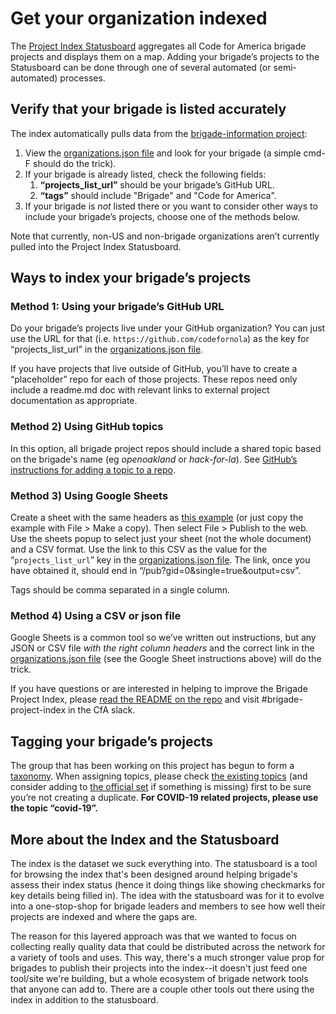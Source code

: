 # Get your organization indexed

The [Project Index Statusboard](../../statusboard.md) aggregates all Code for America brigade projects and displays them on a map. Adding your brigade’s projects to the Statusboard can be done through one of several automated (or semi-automated) processes.

## Verify that your brigade is listed accurately

The index automatically pulls data from the [brigade-information project](https://github.com/codeforamerica/brigade-information):

1.  View the [organizations.json file](https://github.com/codeforamerica/brigade-information/blob/master/organizations.json) and look for your brigade (a simple cmd-F should do the trick).
2. If your brigade is already listed, check the following fields:
   1. **“projects_list_url”** should be your brigade’s GitHub URL.
   2. **“tags”** should include "Brigade" and "Code for America".
3. If your brigade is _not_ listed there or you want to consider other ways to include your brigade’s projects, choose one of the methods below.

Note that currently, non-US and non-brigade organizations aren’t currently pulled into the Project Index Statusboard.

## Ways to index your brigade’s projects

### Method 1: Using your brigade’s GitHub URL

Do your brigade’s projects live under your GitHub organization?  You can just use the URL for that (i.e. `https://github.com/codefornola`) as the key for “projects_list_url” in the [organizations.json file](https://github.com/codeforamerica/brigade-information/blob/master/organizations.json).

If you have projects that live outside of GitHub, you’ll have to create a “placeholder” repo for each of those projects. These repos need only include a readme.md doc with relevant links to external project documentation as appropriate.

### Method 2) Using GitHub topics

In this option, all brigade project repos should include a shared topic based on the brigade's name (eg _openoakland_ or _hack-for-la_). See [GitHub’s instructions for adding a topic to a repo](https://help.github.com/en/github/administering-a-repository/classifying-your-repository-with-topics).

### Method 3) Using Google Sheets

Create a sheet with the same headers as [this example](https://docs.google.com/spreadsheets/d/1JWzgYPn1AZgw1UFbh0n6xzpS1a9wvDN2xsrJ-IyrcQ4/edit#gid=0) (or just copy the example with File > Make a copy).  Then select File > Publish to the web.  Use the sheets popup to select just your sheet (not the whole document) and a CSV format.  Use the link to this CSV as the value for the “`projects_list_url`” key in the [organizations.json file](https://github.com/codeforamerica/brigade-information/blob/master/organizations.json).  The link, once you have obtained it, should end in “/pub?gid=0&single=true&output=csv”.

Tags should be comma separated in a single column.

### Method 4) Using a CSV or json file

Google Sheets is a common tool so we’ve written out instructions, but any JSON or CSV file _with the right column headers_ and the correct link in the [organizations.json file](https://github.com/codeforamerica/brigade-information/blob/master/organizations.json) (see the Google Sheet instructions above) will do the trick.

If you have questions or are interested in helping to improve the Brigade Project Index, please [read the README on the repo](https://github.com/codeforamerica/brigade-project-index) and visit #brigade-project-index in the CfA slack.

## Tagging your brigade’s projects

The group that has been working on this project has begun to form a [taxonomy](../../civic-tech-taxonomy.md).  When assigning topics, please check [the existing topics](https://statusboard.brigade.cloud/api/taxonomy.json) (and consider adding to [the official set](https://github.com/codeforamerica/civic-tech-taxonomy/tree/master/issues) if something is missing) first to be sure you’re not creating a duplicate.  **For COVID-19 related projects, please use the topic “covid-19”.**

## More about the Index and the Statusboard

The index is the dataset we suck everything into.  The statusboard is a tool for browsing the index that's been designed around helping brigade's assess their index status (hence it doing things like showing checkmarks for key details being filled in).  The idea with the statusboard was for it to evolve into a one-stop-shop for brigade leaders and members to see how well their projects are indexed and where the gaps are.

The reason for this layered approach was that we wanted to focus on collecting really quality data that could be distributed across the network for a variety of tools and uses.  This way, there's a much stronger value prop for brigades to publish their projects into the index--it doesn't just feed one tool/site we're building, but a whole ecosystem of brigade network tools that anyone can add to. There are a couple other tools out there using the index in addition to the statusboard.

